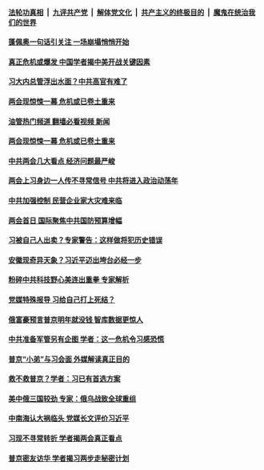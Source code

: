 ####  [法轮功真相](../../../../basic/blob/master/README.md?t=03081212) &nbsp;|&nbsp; [九评共产党](../../../../9ping.md/blob/master/README.md?t=03081212) &nbsp;|&nbsp; [解体党文化](../../../../jtdwh.md/blob/master/README.md?t=03081212)  &nbsp;|&nbsp; [共产主义的终极目的](../../../../gczydzjmd.md/blob/master/README.md?t=03081212) &nbsp;|&nbsp; [魔鬼在统治我们的世界](../../../../mgztzwmdsj.md/blob/master/README.md?t=03081212) 

#### [蓬佩奥一句话引关注 一场崩塌悄悄开始](../pages/soh186/702071.md?t=03081212) 
#### [真正危机或爆发 中国学者揭中美开战关键因素](../pages/soh186/701933.md?t=03081212) 
#### [习大内总管浮出水面？中共高官有难了](../pages/soh186/701936.md?t=03081212) 
#### [两会现惊悚一幕 危机或已卷土重来](../pages/soh186/701765.md?t=03081212) 
#### [油管热门频道 翻墙必看视频 新闻](http://129.146.143.75:81/youtube.html?03081212)
#### [两会现惊悚一幕 危机或已卷土重来](../pages/soh186/701765.md?t=03081212) 
#### [中共两会几大看点 经济问题最严峻](../pages/soh186/701768.md?t=03081212) 
#### [两会上习身边一人传不寻常信号 中共将进入政治动荡年](../pages/soh186/701630.md?t=03081212) 
#### [中共加强控制 民营企业家大灾难来临](../pages/soh186/701408.md?t=03081212) 
#### [两会首日 国际聚焦中共国防预算增幅](../pages/soh186/701411.md?t=03081212) 
#### [习被自己人出卖？专家警告：这样做将犯历史错误](../pages/soh186/701291.md?t=03081212) 
#### [安徽现奇异天象？习近平迈出垮台必经一步](../pages/soh186/701186.md?t=03081212) 
#### [粉碎中共科技野心美连出重拳 专家解析](../pages/soh186/700988.md?t=03081212) 
#### [党媒特殊报导 习给自己打上死结？](../pages/soh186/700856.md?t=03081212) 
#### [俄富豪预言普京明年就没钱 智库数据更惊人](../pages/soh186/700859.md?t=03081212) 
#### [中共准备军管另有企图 学者：这一危机令习感恐慌](../pages/soh186/700526.md?t=03081212) 
#### [普京“小弟”与习会面 外媒解读真正目的](../pages/soh186/700529.md?t=03081212) 
#### [救不救普京？学者：习已有首选方案](../pages/soh186/700337.md?t=03081212) 
#### [美中俄三国较劲 专家：俄乌战致全球重组](../pages/soh186/700343.md?t=03081212) 
#### [中南海认大祸临头 党媒长文评价习近平](../pages/soh186/700229.md?t=03081212) 
#### [习现不寻常转折 学者揭两会真正看点](../pages/soh186/699983.md?t=03081212) 
#### [普京密友访华 学者揭习两步走秘密计划](../pages/soh186/699845.md?t=03081212) 
<img src='http://gfw-breaker.win/goodnews/indexes/soh186.md' width='0px' height='0px'/>
